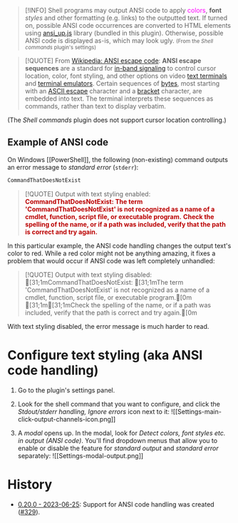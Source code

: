
> [!INFO] 
> Shell programs may output ANSI code to apply <span style="color: magenta">colors</span>, <strong>font</strong> <em>styles</em> and other formatting (e.g. links) to the outputted text. If turned on, possible ANSI code occurrences are converted to HTML elements using <a href="https://github.com/drudru/ansi_up">ansi\_up.js</a> library (bundled in this plugin). Otherwise, possible ANSI code is displayed as-is, which may look ugly.
> <small>(From the _Shell commands_ plugin's settings)</small>


> [!QUOTE] From [Wikipedia: ANSI escape code](https://en.wikipedia.org/wiki/ANSI_escape_code):
> **ANSI escape sequences** are a standard for [in-band signaling](https://en.wikipedia.org/wiki/In-band_signaling "In-band signaling") to control cursor location, color, font styling, and other options on video [text terminals](https://en.wikipedia.org/wiki/Text_terminal "Text terminal") and [terminal emulators](https://en.wikipedia.org/wiki/Terminal_emulator "Terminal emulator"). Certain sequences of [bytes](https://en.wikipedia.org/wiki/Byte "Byte"), most starting with an [ASCII escape](https://en.wikipedia.org/wiki/Escape_character#ASCII_escape_character "Escape character") character and a [bracket](https://en.wikipedia.org/wiki/Bracket "Bracket") character, are embedded into text. The terminal interprets these sequences as commands, rather than text to display verbatim.

(The _Shell commands_ plugin does not support cursor location controlling.)

## Example of ANSI code

On Windows [[PowerShell]], the following (non-existing) command outputs an error message to _standard error_ (`stderr`):

```powershell
CommandThatDoesNotExist
```

> [!QUOTE] Output with text styling enabled:
> <span style="font-weight:bold;color:rgb(187,0,0)">CommandThatDoesNotExist: </span><span style="font-weight:bold;color:rgb(187,0,0)">The term 'CommandThatDoesNotExist' is not recognized as a name of a cmdlet, function, script file, or executable program.</span>
> <span style="font-weight:bold;color:rgb(187,0,0)">Check the spelling of the name, or if a path was included, verify that the path is correct and try again.</span>

In this particular example, the ANSI code handling changes the output text's color to red. While a red color might not be anything amazing, it fixes a problem that would occur if ANSI code was left completely unhandled:

> [!QUOTE] Output with text styling disabled:
> [31;1mCommandThatDoesNotExist: [31;1mThe term 'CommandThatDoesNotExist' is not recognized as a name of a cmdlet, function, script file, or executable program.[0m
> [31;1m[31;1mCheck the spelling of the name, or if a path was included, verify that the path is correct and try again.[0m

With text styling disabled, the error message is much harder to read.
# Configure text styling (aka ANSI code handling)
1. Go to the plugin's settings panel.
2. Look for the shell command that you want to configure, and click the *Stdout/stderr handling, Ignore errors* icon next to it:
  ![[Settings-main-click-output-channels-icon.png]]
  
3. A *modal* opens up. In the modal, look for *Detect colors, font styles etc. in output (ANSI code)*. You'll find dropdown menus that allow you to enable or disable the feature for _standard output_ and _standard error_ separately:
    ![[Settings-modal-output.png]]

# History
- [0.20.0 - 2023-06-25](https://github.com/Taitava/obsidian-shellcommands/blob/main/CHANGELOG.md#0200---2023-06-25): Support for ANSI code handling was created ([#329](https://github.com/Taitava/obsidian-shellcommands/issues/329)).
